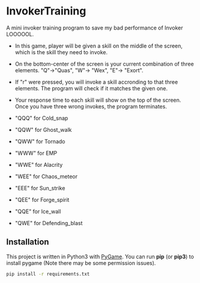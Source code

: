 # InvokerTraining
A mini invoker training program to save my bad performance of Invoker LOOOOOL.



* In this game, player will be given a skill on the middle of the screen, which is the skill they need to invoke.
* On the bottom-center of the screen is your current combination of three elements. "Q"->"Quas", "W"-> "Wex", "E"-> "Exort".
* If "r" were pressed, you will invoke a skill accronding to that three elements. The program will check if it matches the given one.
* Your response time to each skill will show on the top of the screen. Once you have three wrong invokes, the program terminates.

* "QQQ" for Cold_snap
* "QQW" for Ghost_walk
* "QWW" for Tornado
* "WWW" for EMP
* "WWE" for Alacrity
* "WEE" for Chaos_meteor
* "EEE" for Sun_strike
* "QEE" for Forge_spirit
* "QQE" for Ice_wall
* "QWE" for Defending_blast

## Installation
This project is written in Python3 with [PyGame](https://www.pygame.org/news). You can run **pip** (or **pip3**) to install pygame (Note there may be some permission issues). 
```bash
pip install -r requirements.txt
```

